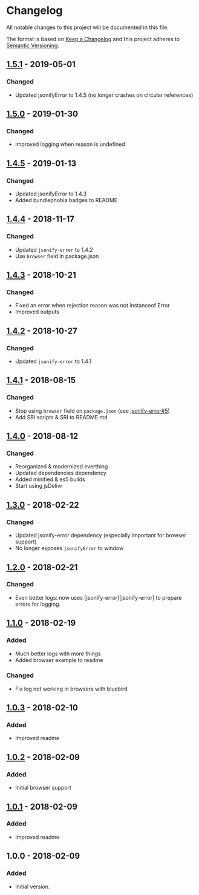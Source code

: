 # Changelog
All notable changes to this project will be documented in this file.

The format is based on [Keep a Changelog](http://keepachangelog.com/en/1.0.0/)
and this project adheres to [Semantic Versioning](http://semver.org/spec/v2.0.0.html).

<!-- ## [Unreleased] -->

## [1.5.1] - 2019-05-01
### Changed
- Updated jsonifyError to 1.4.5 (no longer crashes on circular references)

## [1.5.0] - 2019-01-30
### Changed
- Improved logging when reason is undefined

## [1.4.5] - 2019-01-13
### Changed
- Updated jsonifyError to 1.4.3
- Added bundlephobia badges to README

## [1.4.4] - 2018-11-17
### Changed
- Updated `jsonify-error` to 1.4.2
- Use `browser` field in package.json

## [1.4.3] - 2018-10-21
### Changed
- Fixed an error when rejection reason was not instanceof Error
- Improved outputs

## [1.4.2] - 2018-10-27
### Changed
- Updated `jsonify-error` to 1.4.1

## [1.4.1] - 2018-08-15
### Changed
- Stop using `browser` field on `package.json` (see [jsonify-error#5](https://github.com/papb/jsonify-error/issues/5))
- Add SRI scripts & SRI to README.md

## [1.4.0] - 2018-08-12
### Changed
- Reorganized & modernized everthing
- Updated dependencies dependency
- Added minified & es5 builds
- Start using jsDelivr

## [1.3.0] - 2018-02-22
### Changed
- Updated jsonify-error dependency (especially important for browser support)
- No longer exposes `jsonifyError` to window

## [1.2.0] - 2018-02-21
### Changed
- Even better logs: now uses [jsonify-error][jsonify-error] to prepare errors for logging.

## [1.1.0] - 2018-02-19
### Added
- Much better logs with more things
- Added browser example to readme

### Changed
- Fix log not working in browsers with bluebird

## [1.0.3] - 2018-02-10
### Added
- Improved readme

## [1.0.2] - 2018-02-09
### Added
- Initial browser support

## [1.0.1] - 2018-02-09
### Added
- Improved readme

## 1.0.0 - 2018-02-09
### Added
- Initial version.

[Unreleased]: https://github.com/papb/better-promise-error-log/compare/1.5.1...HEAD
[1.5.1]: https://github.com/papb/better-promise-error-log/compare/1.5.0...1.5.1
[1.5.0]: https://github.com/papb/better-promise-error-log/compare/1.4.5...1.5.0
[1.4.5]: https://github.com/papb/better-promise-error-log/compare/1.4.4...1.4.5
[1.4.4]: https://github.com/papb/better-promise-error-log/compare/1.4.3...1.4.4
[1.4.3]: https://github.com/papb/better-promise-error-log/compare/1.4.2...1.4.3
[1.4.2]: https://github.com/papb/better-promise-error-log/compare/1.4.1...1.4.2
[1.4.1]: https://github.com/papb/better-promise-error-log/compare/1.4.0...1.4.1
[1.4.0]: https://github.com/papb/better-promise-error-log/compare/1.3.0...1.4.0
[1.3.0]: https://github.com/papb/better-promise-error-log/compare/1.2.0...1.3.0
[1.2.0]: https://github.com/papb/better-promise-error-log/compare/1.1.0...1.2.0
[1.1.0]: https://github.com/papb/better-promise-error-log/compare/1.0.3...1.1.0
[1.0.3]: https://github.com/papb/better-promise-error-log/compare/1.0.2...1.0.3
[1.0.2]: https://github.com/papb/better-promise-error-log/compare/1.0.1...1.0.2
[1.0.1]: https://github.com/papb/better-promise-error-log/compare/1.0.0...1.0.1